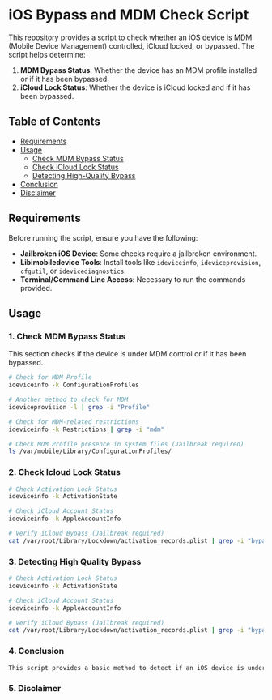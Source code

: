 # iOS Bypass and MDM Check Script

This repository provides a script to check whether an iOS device is MDM (Mobile Device Management) controlled, iCloud locked, or bypassed. The script helps determine:

1. **MDM Bypass Status**: Whether the device has an MDM profile installed or if it has been bypassed.
2. **iCloud Lock Status**: Whether the device is iCloud locked and if it has been bypassed.

## Table of Contents

- [Requirements](#requirements)
- [Usage](#usage)
  - [Check MDM Bypass Status](#1-check-mdm-bypass-status)
  - [Check iCloud Lock Status](#2-check-icloud-lock-status)
  - [Detecting High-Quality Bypass](#3-detecting-high-quality-bypass)
- [Conclusion](#conclusion)
- [Disclaimer](#disclaimer)

## Requirements

Before running the script, ensure you have the following:

- **Jailbroken iOS Device**: Some checks require a jailbroken environment.
- **Libimobiledevice Tools**: Install tools like `ideviceinfo`, `ideviceprovision`, `cfgutil`, or `idevicediagnostics`.
- **Terminal/Command Line Access**: Necessary to run the commands provided.

## Usage

### 1. Check MDM Bypass Status

This section checks if the device is under MDM control or if it has been bypassed.

```bash
# Check for MDM Profile
ideviceinfo -k ConfigurationProfiles

# Another method to check for MDM
ideviceprovision -l | grep -i "Profile" 

# Check for MDM-related restrictions
ideviceinfo -k Restrictions | grep -i "mdm"

# Check MDM Profile presence in system files (Jailbreak required)
ls /var/mobile/Library/ConfigurationProfiles/
```
### 2. Check Icloud Lock Status

```bash
# Check Activation Lock Status
ideviceinfo -k ActivationState

# Check iCloud Account Status
ideviceinfo -k AppleAccountInfo

# Verify iCloud Bypass (Jailbreak required)
cat /var/root/Library/Lockdown/activation_records.plist | grep -i "bypass"
```

### 3. Detecting High Quality Bypass

```bash
# Check Activation Lock Status
ideviceinfo -k ActivationState

# Check iCloud Account Status
ideviceinfo -k AppleAccountInfo

# Verify iCloud Bypass (Jailbreak required)
cat /var/root/Library/Lockdown/activation_records.plist | grep -i "bypass"

```

### 4. Conclusion 

```bash
This script provides a basic method to detect if an iOS device is under MDM control or iCloud locked and whether it has been bypassed. For more in-depth analysis, additional tools or methods might be required, especially when dealing with high-quality bypasses.
```

### 5. Disclaimer


